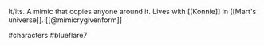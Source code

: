 It/its. A mimic that copies anyone around it. Lives with [[Konnie]] in [[Mart's universe]]. [[@mimicrygivenform]]

#characters #blueflare7 